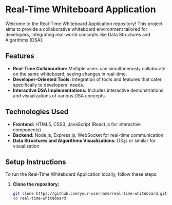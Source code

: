 # Real-Time Whiteboard Application

Welcome to the Real-Time Whiteboard Application repository! This project aims to provide a collaborative whiteboard environment tailored for developers, integrating real-world concepts like Data Structures and Algorithms (DSA).

## Features

- **Real-Time Collaboration:** Multiple users can simultaneously collaborate on the same whiteboard, seeing changes in real-time.
- **Developer-Oriented Tools:** Integration of tools and features that cater specifically to developers' needs.
- **Interactive DSA Implementations:** Includes interactive demonstrations and visualizations of various DSA concepts.

## Technologies Used

- **Frontend:** HTML5, CSS3, JavaScript (React.js for interactive components)
- **Backend:** Node.js, Express.js, WebSocket for real-time communication
- **Data Structures and Algorithms Visualizations:** D3.js or similar for visualization

## Setup Instructions

To run the Real-Time Whiteboard Application locally, follow these steps:

1. **Clone the repository:**

   ```bash
   git clone https://github.com/your-username/real-time-whiteboard.git
   cd real-time-whiteboard
